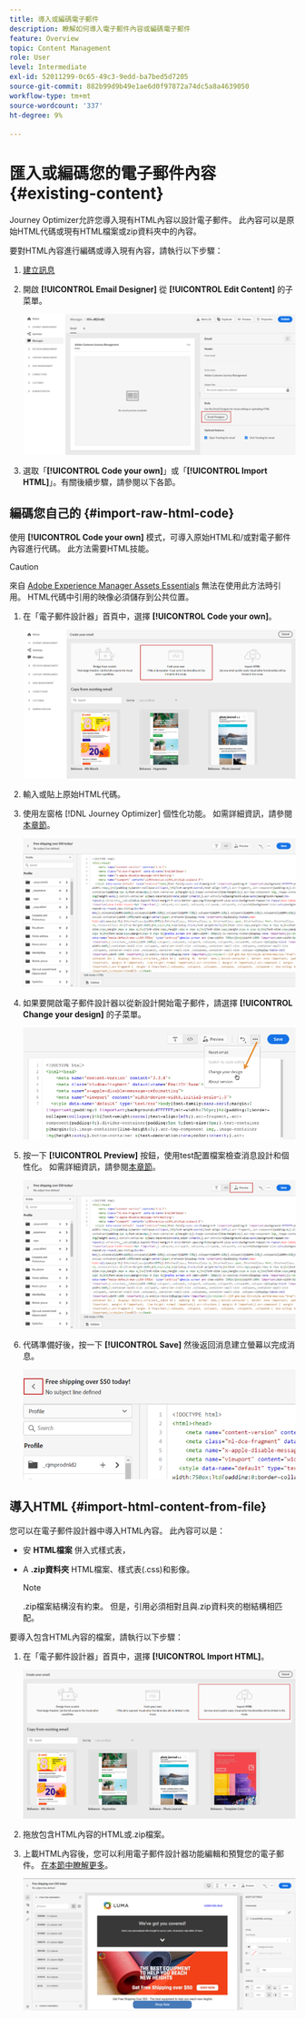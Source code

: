 ```yaml
---
title: 導入或編碼電子郵件
description: 瞭解如何導入電子郵件內容或編碼電子郵件
feature: Overview
topic: Content Management
role: User
level: Intermediate
exl-id: 52011299-0c65-49c3-9edd-ba7bed5d7205
source-git-commit: 882b99d9b49e1ae6d0f97872a74dc5a8a4639050
workflow-type: tm+mt
source-wordcount: '337'
ht-degree: 9%

---
```


# 匯入或編碼您的電子郵件內容 {#existing-content}

Journey Optimizer允許您導入現有HTML內容以設計電子郵件。 此內容可以是原始HTML代碼或現有HTML檔案或zip資料夾中的內容。

要對HTML內容進行編碼或導入現有內容，請執行以下步驟：

1. [建立訊息](create-message.md)

1. 開啟 **[!UICONTROL Email Designer]** 從 **[!UICONTROL Edit Content]** 的子菜單。

   ![](assets/import-html_1.png)

1. 選取「**[!UICONTROL Code your own]**」或「**[!UICONTROL Import HTML]**」。有關後續步驟，請參閱以下各節。

## 編碼您自己的 {#import-raw-html-code}

使用 **[!UICONTROL Code your own]** 模式，可導入原始HTML和/或對電子郵件內容進行代碼。 此方法需要HTML技能。

>[!CAUTION]
>
> 來自 [Adobe Experience Manager Assets Essentials](assets-essentials.md) 無法在使用此方法時引用。 HTML代碼中引用的映像必須儲存到公共位置。

1. 在「電子郵件設計器」首頁中，選擇 **[!UICONTROL Code your own]**。

   ![](assets/code-your-own.png)

1. 輸入或貼上原始HTML代碼。

1. 使用左窗格 [!DNL Journey Optimizer] 個性化功能。 如需詳細資訊，請參閱[本章節](../personalization/personalize.md)。

   ![](assets/code-editor.png)

1. 如果要開啟電子郵件設計器以從新設計開始電子郵件，請選擇 **[!UICONTROL Change your design]** 的子菜單。

   ![](assets/code-editor-change-design.png)

1. 按一下 **[!UICONTROL Preview]** 按鈕，使用test配置檔案檢查消息設計和個性化。 如需詳細資訊，請參閱[本章節](preview.md)。

   ![](assets/code-editor-preview.png)

1. 代碼準備好後，按一下 **[!UICONTROL Save]** 然後返回消息建立螢幕以完成消息。

   ![](assets/code-editor-save.png)

## 導入HTML {#import-html-content-from-file}

您可以在電子郵件設計器中導入HTML內容。 此內容可以是：

* 安 **HTML檔案** 併入式樣式表，
* A **.zip資料夾** HTML檔案、樣式表(.css)和影像。

   >[!NOTE]
   >
   >.zip檔案結構沒有約束。 但是，引用必須相對且與.zip資料夾的樹結構相匹配。

要導入包含HTML內容的檔案，請執行以下步驟：

1. 在「電子郵件設計器」首頁中，選擇 **[!UICONTROL Import HTML]**。

   ![](assets/import-html_2.png)

1. 拖放包含HTML內容的HTML或.zip檔案。

1. 上載HTML內容後，您可以利用電子郵件設計器功能編輯和預覽您的電子郵件。 [在本節中瞭解更多](create-email-content.md)。

   ![](assets/html-imported.png)
